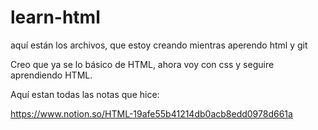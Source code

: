 # learn-html
aquí están los archivos, que estoy creando mientras aperendo html y git

Creo que ya se lo básico de HTML, ahora voy con css y seguire aprendiendo HTML.

Aquí  estan todas las notas que hice:

https://www.notion.so/HTML-19afe55b41214db0acb8edd0978d661a

